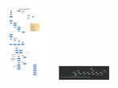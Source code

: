 <p float="middle">
  <img src="/images/manipulation_flowchart_pick.pdf" width="100" />
  <img src="/images/groot.png" width="100" /> 
</p>
